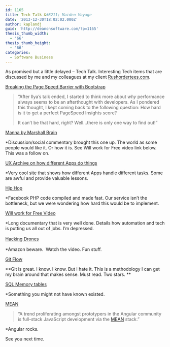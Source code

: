 ```yaml
---
id: 1165
title: Tech Talk &#8211; Maiden Voyage
date: '2013-12-30T18:02:02.000Z'
author: kaplandj
guid: 'http://deanonsoftware.com/?p=1165'
thesis_thumb_width:
  - '66'
thesis_thumb_height:
  - '66'
categories:
  - Software Business
---
```

As promised but a little delayed – Tech Talk. Interesting Tech items that are discussed by me and my colleagues at my client [Rushordertees.com](http://www.rushordertees.com/).

[Breaking the Page Speed Barrier with Bootstrap](http://www.appneta.com/blog/bootstrap-pagespeed/)

> “After Ilya’s talk ended, I started to think more about _why_ performance always seems to be an afterthought with developers. As I pondered this thought, I kept coming back to the following question: How hard is it to get a perfect PageSpeed Insights score?
> 
> It can’t be that hard, right? Well…there is only one way to find out!”

[Manna by Marshall Brain](http://marshallbrain.com/manna1.htm)

*Discussion/social commentary brought this one up. The world as some people would like it. Or how it is. See Will work for Free video link below. This was a follow on.

[UX Archive on how different Apps do things](http://www.uxarchive.com/)

*Very cool site that shows how different Apps handle different tasks. Some are awful and provide valuable lessons.

[Hip Hop](http://highscalability.com/blog/2013/12/9/site-moves-from-php-to-facebooks-hiphop-now-pages-load-in-6.html)

*Facebook PHP code compiled and made fast. Our service isn’t the bottleneck, but we were wondering how hard this would be to implement.

[Will work for Free Video](http://www.youtube.com/watch?v=0SuGRgdJA_c)

*Long documentary that is very well done. Details how automation and tech is putting us all out of jobs. I’m depressed.

<a style="line-height: 1.5em;" href="https://github.com/samyk/skyjack">Hacking Drones</a>

*Amazon beware.  Watch the video. Fun stuff.

[Git Flow](http://scottchacon.com/2011/08/31/github-flow.html)

\*\*Git is great. I know. I know. But I hate it. This is a methodology I can get my brain around that makes sense. Must read. Two stars. \*\*

[SQL Memory tables](http://www.domcop.com/blog/how-mysql-memory-table-saved-the-day/?rid=hn)

*Something you might not have known existed.

[MEAN](http://addyosmani.com/blog/full-stack-javascript-with-mean-and-yeoman/?utm_source=javascriptweekly&utm_medium=email)

> “A trend proliferating amongst prototypers in the Angular community is full-stack JavaScript development via the [MEAN](http://blog.mongodb.org/post/49262866911/the-mean-stack-mongodb-expressjs-angularjs-and) stack.”

*Angular rocks.

See you next time.
